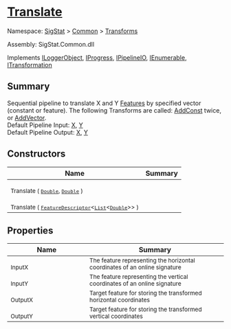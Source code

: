 # [Translate](./Translate.md)

Namespace: [SigStat]() > [Common](./../README.md) > [Transforms](./README.md)

Assembly: SigStat.Common.dll

Implements [ILoggerObject](./../ILoggerObject.md), [IProgress](./../Helpers/IProgress.md), [IPipelineIO](./../Pipeline/IPipelineIO.md), [IEnumerable](https://docs.microsoft.com/en-us/dotnet/api/System.Collections.IEnumerable), [ITransformation](./../ITransformation.md)

## Summary
Sequential pipeline to translate X and Y [Features](https://github.com/hargitomi97/sigstat/blob/master/docs/md/SigStat/Common/Features.md) by specified vector (constant or feature).  The following Transforms are called: [AddConst](https://github.com/hargitomi97/sigstat/blob/master/docs/md/SigStat/Common/Transforms/AddConst.md) twice, or [AddVector](https://github.com/hargitomi97/sigstat/blob/master/docs/md/SigStat/Common/Transforms/AddVector.md).  <br>Default Pipeline Input: [X](https://github.com/hargitomi97/sigstat/blob/master/docs/md/SigStat/Common/Features.md), [Y](https://github.com/hargitomi97/sigstat/blob/master/docs/md/SigStat/Common/Features.md)<br>Default Pipeline Output: [X](https://github.com/hargitomi97/sigstat/blob/master/docs/md/SigStat/Common/Features.md), [Y](https://github.com/hargitomi97/sigstat/blob/master/docs/md/SigStat/Common/Features.md)

## Constructors

| Name | Summary | 
| --- | --- | 
| <p style="margin-block-end: 0em; height:0px;">&nbsp;&nbsp;&nbsp;&nbsp;&nbsp;&nbsp;&nbsp;&nbsp;&nbsp;&nbsp;&nbsp;&nbsp;&nbsp;&nbsp;&nbsp;&nbsp;&nbsp;&nbsp;&nbsp;&nbsp;&nbsp;&nbsp;&nbsp;&nbsp;&nbsp;&nbsp;&nbsp;&nbsp;&nbsp;&nbsp;&nbsp;&nbsp;&nbsp;&nbsp;&nbsp;&nbsp;&nbsp;&nbsp;&nbsp;</p><sub>Translate ( [`Double`](https://docs.microsoft.com/en-us/dotnet/api/System.Double), [`Double`](https://docs.microsoft.com/en-us/dotnet/api/System.Double) )</sub>| <sub></sub>| <br>
| <p style="margin-block-end: 0em; height:0px;">&nbsp;&nbsp;&nbsp;&nbsp;&nbsp;&nbsp;&nbsp;&nbsp;&nbsp;&nbsp;&nbsp;&nbsp;&nbsp;&nbsp;&nbsp;&nbsp;&nbsp;&nbsp;&nbsp;&nbsp;&nbsp;&nbsp;&nbsp;&nbsp;&nbsp;&nbsp;&nbsp;&nbsp;&nbsp;&nbsp;&nbsp;&nbsp;&nbsp;&nbsp;&nbsp;&nbsp;&nbsp;&nbsp;&nbsp;</p><sub>Translate ( [`FeatureDescriptor`](./../FeatureDescriptor-1.md)\<[`List`](https://docs.microsoft.com/en-us/dotnet/api/System.Collections.Generic.List-1)\<[`Double`](https://docs.microsoft.com/en-us/dotnet/api/System.Double)>> )</sub>| <sub></sub>| <br>


## Properties

| Name | Summary | 
| --- | --- | 
| <p style="margin-block-end: 0em; height:0px;">&nbsp;&nbsp;&nbsp;&nbsp;&nbsp;&nbsp;&nbsp;&nbsp;&nbsp;&nbsp;&nbsp;&nbsp;&nbsp;&nbsp;&nbsp;&nbsp;&nbsp;&nbsp;&nbsp;&nbsp;&nbsp;&nbsp;&nbsp;&nbsp;&nbsp;&nbsp;&nbsp;&nbsp;&nbsp;&nbsp;&nbsp;&nbsp;&nbsp;&nbsp;&nbsp;&nbsp;&nbsp;&nbsp;&nbsp;</p><sub>InputX</sub>| <sub>The feature representing the horizontal coordinates of an online signature</sub>| <br>
| <p style="margin-block-end: 0em; height:0px;">&nbsp;&nbsp;&nbsp;&nbsp;&nbsp;&nbsp;&nbsp;&nbsp;&nbsp;&nbsp;&nbsp;&nbsp;&nbsp;&nbsp;&nbsp;&nbsp;&nbsp;&nbsp;&nbsp;&nbsp;&nbsp;&nbsp;&nbsp;&nbsp;&nbsp;&nbsp;&nbsp;&nbsp;&nbsp;&nbsp;&nbsp;&nbsp;&nbsp;&nbsp;&nbsp;&nbsp;&nbsp;&nbsp;&nbsp;</p><sub>InputY</sub>| <sub>The feature representing the vertical coordinates of an online signature</sub>| <br>
| <p style="margin-block-end: 0em; height:0px;">&nbsp;&nbsp;&nbsp;&nbsp;&nbsp;&nbsp;&nbsp;&nbsp;&nbsp;&nbsp;&nbsp;&nbsp;&nbsp;&nbsp;&nbsp;&nbsp;&nbsp;&nbsp;&nbsp;&nbsp;&nbsp;&nbsp;&nbsp;&nbsp;&nbsp;&nbsp;&nbsp;&nbsp;&nbsp;&nbsp;&nbsp;&nbsp;&nbsp;&nbsp;&nbsp;&nbsp;&nbsp;&nbsp;&nbsp;</p><sub>OutputX</sub>| <sub>Target feature for storing the transformed horizontal coordinates</sub>| <br>
| <p style="margin-block-end: 0em; height:0px;">&nbsp;&nbsp;&nbsp;&nbsp;&nbsp;&nbsp;&nbsp;&nbsp;&nbsp;&nbsp;&nbsp;&nbsp;&nbsp;&nbsp;&nbsp;&nbsp;&nbsp;&nbsp;&nbsp;&nbsp;&nbsp;&nbsp;&nbsp;&nbsp;&nbsp;&nbsp;&nbsp;&nbsp;&nbsp;&nbsp;&nbsp;&nbsp;&nbsp;&nbsp;&nbsp;&nbsp;&nbsp;&nbsp;&nbsp;</p><sub>OutputY</sub>| <sub>Target feature for storing the transformed vertical coordinates</sub>| <br>


